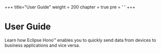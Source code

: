 +++
title="User Guide"
weight = 200
chapter = true
pre = '<i class="fas fa-book-reader"></i> '
+++

# User Guide

Learn how Eclipse Hono&trade; enables you to quickly send data from devices to business applications and vice versa.
